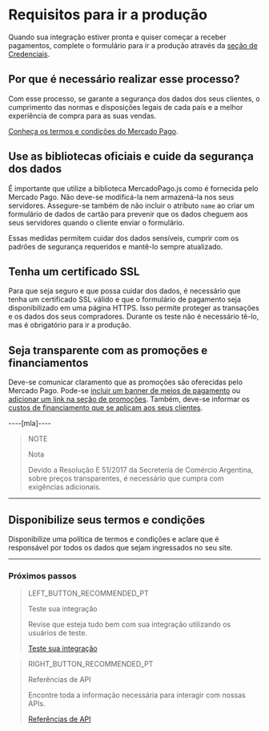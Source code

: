 # Requisitos para ir a produção

Quando sua integração estiver pronta e quiser começar a receber pagamentos, complete o formulário para ir a produção através da [seção de Credenciais](https://www.mercadopago.com/mlb/account/credentials).

## Por que é necessário realizar esse processo?

Com esse processo, se garante a segurança dos dados dos seus clientes, o cumprimento das normas e disposições legais de cada país e a melhor experiência de compra para as suas vendas.

[Conheça os termos e condições do Mercado Pago](https://www.mercadopago.com.br/ajuda/termos-e-condicoes_300).

## Use as bibliotecas oficiais e cuide da segurança dos dados

É importante que utilize a biblioteca MercadoPago.js como é fornecida pelo Mercado Pago. Não deve-se modificá-la nem armazená-la nos seus servidores. Assegure-se também de não incluir o atributo `name` ao criar um formulário de dados de cartão para prevenir que os dados cheguem aos seus servidores quando o cliente enviar o formulário.

Essas medidas permitem cuidar dos dados sensíveis, cumprir com os padrões de segurança requeridos e mantê-lo sempre atualizado.

## Tenha um certificado SSL

Para que seja seguro e que possa cuidar dos dados, é necessário que tenha um certificado SSL válido e que o formulário de pagamento seja disponibilizado em uma página HTTPS. Isso permite proteger as transações e os dados dos seus compradores. Durante os teste não é necessário tê-lo, mas é obrigatório para ir a produção.

## Seja transparente com as promoções e financiamentos

Deve-se comunicar claramento que as promoções são oferecidas pelo Mercado Pago. Pode-se [incluir um banner de meios de pagamento](https://www.mercadopago.com.br/developers/pt/guides/banners/introduction/) ou [adicionar um link na seção de promoções](https://www.mercadopago.com.br/promocoes/). Também, deve-se informar os [custos de financiamento que se aplicam aos seus clientes](https://www.mercadopago.com.br/ajuda/Custos-de-parcelamento_322).

----[mla]----
> NOTE
>
> Nota
>
> Devido a Resolução E 51/2017 da Secretería de Comércio Argentina, sobre preços transparentes, é necessário que cumpra com exigências adicionais.
------------

## Disponibilize seus termos e condições

Disponibilize uma política de termos e condições e aclare que é responsável por todos os dados que sejam ingressados no seu site.

---
### Próximos passos

> LEFT_BUTTON_RECOMMENDED_PT
>
> Teste sua integração
>
> Revise que esteja tudo bem com sua integração utilizando os usuários de teste.
>
> [Teste sua integração](https://www.mercadopago.com.br/developers/pt/guides/payments/api/testing/)

> RIGHT_BUTTON_RECOMMENDED_PT
>
> Referências de API
>
> Encontre toda a informação necessária para interagir com nossas APIs.
>
> [Referências de API](https://www.mercadopago.com.br/developers/pt/reference/)